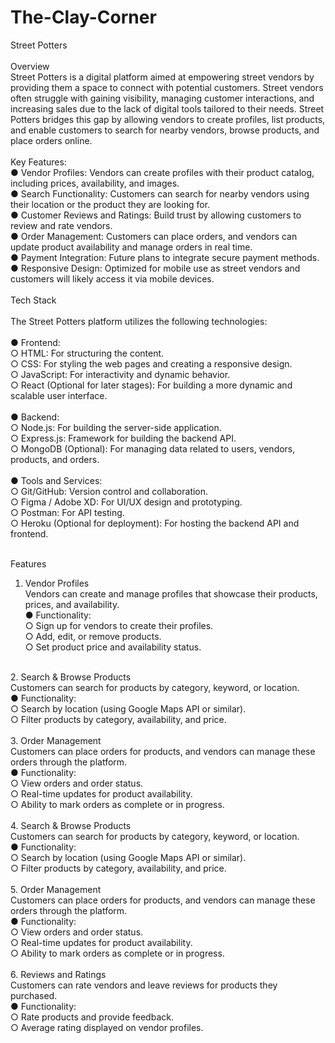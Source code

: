 # The-Clay-Corner
Street Potters <br>
 <br>
Overview <br> 
Street Potters is a digital platform aimed at empowering street vendors by providing them a 
space to connect with potential customers. Street vendors often struggle with gaining visibility, 
managing customer interactions, and increasing sales due to the lack of digital tools tailored to 
their needs. Street Potters bridges this gap by allowing vendors to create profiles, list products, 
and enable customers to search for nearby vendors, browse products, and place orders online.<br> 
<br>
Key Features: <br> 
● Vendor Profiles: Vendors can create profiles with their product catalog, including prices, 
availability, and images. <br> 
● Search Functionality: Customers can search for nearby vendors using their location or 
the product they are looking for. <br> 
● Customer Reviews and Ratings: Build trust by allowing customers to review and rate 
vendors. <br> 
● Order Management: Customers can place orders, and vendors can update product 
availability and manage orders in real time.<br>
● Payment Integration: Future plans to integrate secure payment methods. <br> 
● Responsive Design: Optimized for mobile use as street vendors and customers will 
likely access it via mobile devices. <br> 
<br>
Tech Stack <br>
<br>
The Street Potters platform utilizes the following technologies: <br>
<br>
● Frontend: <br>
○ HTML: For structuring the content. <br>
○ CSS: For styling the web pages and creating a responsive design. <br>
○ JavaScript: For interactivity and dynamic behavior. <br>
○ React (Optional for later stages): For building a more dynamic and scalable user 
interface. <br>
<br>
● Backend: <br>
○ Node.js: For building the server-side application. <br>
○ Express.js: Framework for building the backend API. <br>
○ MongoDB (Optional): For managing data related to users, vendors, products, 
and orders. <br>
<br>
● Tools and Services: <br>
○ Git/GitHub: Version control and collaboration. <br>
○ Figma / Adobe XD: For UI/UX design and prototyping. <br>
○ Postman: For API testing. <br>
○ Heroku (Optional for deployment): For hosting the backend API and frontend. <br>
<br>

Features <br>
1. Vendor Profiles <br>
Vendors can create and manage profiles that showcase their products, prices, and availability. <br>
● Functionality: <br>
○ Sign up for vendors to create their profiles. <br>
○ Add, edit, or remove products. <br>
○ Set product price and availability status. <br>
<br>
2. Search & Browse Products <br>
Customers can search for products by category, keyword, or location. <br>
● Functionality: <br>
○ Search by location (using Google Maps API or similar). <br>
○ Filter products by category, availability, and price. <br>
<br>
3. Order Management <br>
Customers can place orders for products, and vendors can manage these orders through the 
platform. <br>
● Functionality: <br>
○ View orders and order status. <br>
○ Real-time updates for product availability. <br>
○ Ability to mark orders as complete or in progress. <br>
<br>
4. Search & Browse Products <br>
Customers can search for products by category, keyword, or location. <br>
● Functionality: <br>
○ Search by location (using Google Maps API or similar). <br>
○ Filter products by category, availability, and price. <br>
<br>
5. Order Management <br>
Customers can place orders for products, and vendors can manage these orders through the 
platform. <br>
● Functionality: <br>
○ View orders and order status. <br>
○ Real-time updates for product availability. <br>
○ Ability to mark orders as complete or in progress. <br>
<br>
6. Reviews and Ratings <br>
Customers can rate vendors and leave reviews for products they purchased. <br>
● Functionality: <br>
○ Rate products and provide feedback. <br>
○ Average rating displayed on vendor profiles. <br>
